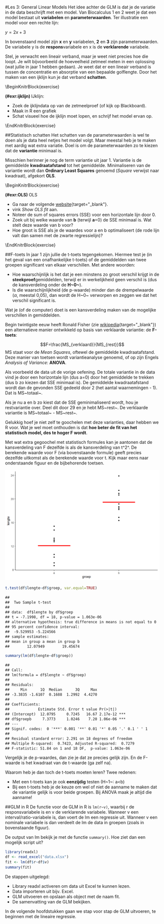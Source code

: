 #Les 3: General Linear Models
Het idee achter de GLM is dat je de variatie in de data beschrijft met een model.
Van Biocalculus 1 en 2 weet je dat een model bestaat uit **variabelen** en **parameterwaarden**.
Ter illustratie een model voor een rechte lijn:

$y=2x+3$

In bovenstaand model zijn **x** en **y** variabelen, **2** en **3** zijn parameterwaarden.
De variabele y is de **respons**variabele en x is de **verklarende** variabele.

Stel, je verwacht een lineair verband, maar je weet niet precies hoe die loopt.
Je wilt bijvoorbeeld de hoeveelheid zetmeel meten in een oplossing (wat jullie in jaar 1 hebben gedaan).
Je weet dat er een lineair verband is tussen de concentratie en absorptie van een bepaalde golflengte.
Door het maken van een ijklijn kun je dat verband **schatten**.

\BeginKnitrBlock{exercise}<div class="exercise"><span class="exercise" id="exr:ijklijn"><strong>(\#exr:ijklijn) </strong></span>IJklijn:

* Zoek de ijklijndata op van de zetmeelproef (of kijk op Blackboard).
* Maak in R een grafiek
* Schat visueel hoe de ijklijn moet lopen, en schrijf het model ervan op.
</div>\EndKnitrBlock{exercise}

##Statistisch schatten
Het schatten van de parameterwaarden is wel te doen als je data heel netjes het model volgt.
Maar meestal heb je te maken met aardig wat extra variatie.
Doel is om de parameterwaarden zo te kiezen dat de **variantie** minimaal is.

Misschien herinner je nog de term variantie uit jaar 1.
Variantie is de gemiddelde **kwadraatafstand** tot het gemiddelde.
Minimaliseren van de variantie wordt dan **Ordinary Least Squares** genoemd (*Square* verwijst naar kwadraat), afgekort **OLS**.

\BeginKnitrBlock{exercise}<div class="exercise"><span class="exercise" id="exr:OLS"><strong>(\#exr:OLS) </strong></span>OLS

* Ga naar de volgende [website](http://rserver.has.nl/rsconnect/shiny/statistics/ols/){target="_blank"}.
* vink *Show OLS fit* aan.
* Noteer de sum of squares errors (SSE) voor een horizontale lijn door 0.
* Zoek uit bij welke waarde van **b** (terwijl **a**=0) de SSE minimaal is. Wat stelt deze waarde van b voor?
* Hoe groot is SSE als je de waardes voor a en b optimaliseert (de rode lijn valt dan samen met de zwarte regressielijn)?
</div>\EndKnitrBlock{exercise}


##F-toets
In jaar 1 zijn jullie de t-toets tegengekomen.
Hiermee test je (in het geval van een onafhankelijke t-toets) of de gemiddelden van twee groepen significant van elkaar verschillen.
Met andere woorden:

* Hoe waarschijnlijk is het dat je een minstens zo groot verschil krijgt in de **steekproef**gemiddelden, terwijl er in werkelijkheid geen verschil is (dus de kansverdeling onder de **H~0~**).
* Is die waarschijnlijkheid (de p-waarde) minder dan de drempelwaarde ($\alpha$, meestal 0,05), dan wordt de H~0~ verworpen en zeggen we dat het verschil significant is.

Wat je (of de computer) doet is een kansverdeling maken van de mogelijke verschillen in gemiddelden.

Begin twintigste eeuw heeft Ronald Fisher (zie [wikipedia](https://en.wikipedia.org/wiki/Ronald_Fisher){target="_blank"}) een alternatieve manier ontwikkeld op basis van verklaarde variantie: de **F-toets**:

$$F=\frac{MS_{verklaard}}{MS_{rest}}$$
MS staat voor de *Mean Squares*, oftewel de gemiddelde kwadraatafstand.
Deze manier van toetsen wordt variantieanalyse genoemd, of op zijn Engels *Analysis of Variance*: **ANOVA**.

Als voorbeeld de data uit de vorige oefening.
De totale variantie in de data vind je door een horizontale lijn (dus a=0) door het gemiddelde te trekken (dus b zo kiezen dat SSE minimaal is).
De gemiddelde kwadraatafstand wordt dan de gevonden SSE gedeeld door 2 (het aantal waarnemingen - 1).
Dat is MS~totaal~. 

Als je nu a en b zo kiest dat de SSE geminimaliseerd wordt, hou je restvariantie over.
Deel dit door 29 en je hebt MS~rest~.
De verklaarde variantie is MS~totaal~ - MS~rest~.

Gelukkig hoef je niet zelf te goochelen met deze varianties, daar hebben we R voor.
Wat je wel moet onthouden is dat **hoe beter de fit van het statistisch model, des te hoger F wordt**.

Met wat extra gegoochel met statistisch formules kan je aantonen dat de kansverdeling van F dezelfde is als de kansverdeling van t^2^.
De berekende waarde voor F (via bovenstaande formule) geeft precies dezelfde uitkomst als de berekende waarde voor t.
Kijk maar eens naar onderstaande figuur en de bijbehorende toetsen.


<img src="[03]_Inleiding_GLM_files/figure-html/unnamed-chunk-1-1.png" width="672" />



```r
t.test(df$lengte~df$groep, var.equal=TRUE)
```

```
## 
## 	Two Sample t-test
## 
## data:  df$lengte by df$groep
## t = -7.1998, df = 18, p-value = 1.063e-06
## alternative hypothesis: true difference in means is not equal to 0
## 95 percent confidence interval:
##  -9.529953 -5.224566
## sample estimates:
## mean in group a mean in group b 
##        12.07949        19.45674
```



```r
summary(lm(df$lengte~df$groep))
```

```
## 
## Call:
## lm(formula = df$lengte ~ df$groep)
## 
## Residuals:
##     Min      1Q  Median      3Q     Max 
## -3.3835 -1.6107  0.1688  1.2992  4.4270 
## 
## Coefficients:
##             Estimate Std. Error t value Pr(>|t|)    
## (Intercept)  12.0795     0.7245   16.67 2.17e-12 ***
## df$groepb     7.3773     1.0246    7.20 1.06e-06 ***
## ---
## Signif. codes:  0 '***' 0.001 '**' 0.01 '*' 0.05 '.' 0.1 ' ' 1
## 
## Residual standard error: 2.291 on 18 degrees of freedom
## Multiple R-squared:  0.7423,	Adjusted R-squared:  0.7279 
## F-statistic: 51.84 on 1 and 18 DF,  p-value: 1.063e-06
```

Vergelijk je de p-waardes, dan zie je dat ze precies gelijk zijn.
En de F-waarde is het kwadraat van de t-waarde (ga zelf na).

Waarom heb je dan toch de t-toets moeten leren?
Twee redenen:

* Met een t-toets kan je ook **eenzijdig** testen (H~1~: a<b)
* Bij een t-toets heb je de keuze om wel of niet de aanname te maken dat de variantie gelijk is voor beide groepen. Bij ANOVA maak je altijd die aanname!


##GLM in R
De functie voor de GLM in R is `lm(r~v)`, waarbij r de responsvariabele is en v de verklarende variabele.
Wanneer v een interval/ratio-variabele is, dan voert de lm een regressie uit.
Wanneer v een nominale variabele is dan verdeelt de lm de data in groepen (zoals in bovenstaande figuur).

De output van lm bekijk je met de functie `summary()`.
Hoe ziet dan een mogelijk script uit?


```r
library(readxl)
df <- read_excel("data.xlsx")
fit <- lm(df$r~df$v)
summary(fit)
```

De stappen uitgelegd:

* Library readxl activeren om data uit Excel te kunnen lezen.
* Data importeren uit bijv. Excel.
* GLM uitvoeren en opslaan als object met de naam fit.
* De samenvatting van de GLM bekijken.

In de volgende hoofdstukken gaan we stap voor stap de GLM uitvoeren, te beginnen met de lineaire regressie.

